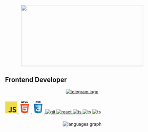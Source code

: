 <br clear="both">


###

<p align="left"></p>

###

<div align="center">
  <img height=200" width="400" src="https://i.pinimg.com/originals/5d/75/8f/5d758f8778e039a171942a1993334d50.gif"  />
</div>
<h2> Frontend Developer </h2>
<div align="center">
  <a href="https://t.me/Safetillity" target="_blank">
    <img src="https://img.shields.io/static/v1?message=Telegram&logo=telegram&label=&color=2CA5E0&logoColor=white&labelColor=&style=for-the-badge" height="25" alt="telegram logo"  />
  </a>
</div>

###

<div align="left">
 <p align="left"> <a href="https://developer.mozilla.org/en-US/docs/Web/JavaScript" target="_blank" rel="noreferrer"> <img src="https://raw.githubusercontent.com/devicons/devicon/master/icons/javascript/javascript-original.svg" alt="javascript" width="40" height="40"/> </a> <a href="https://www.w3.org/html/" target="_blank" rel="noreferrer"> <img src="https://raw.githubusercontent.com/devicons/devicon/master/icons/html5/html5-original-wordmark.svg" alt="html5" width="40" height="40"/> </a><a href="https://www.w3schools.com/css/" target="_blank" rel="noreferrer"> <img src="https://raw.githubusercontent.com/devicons/devicon/master/icons/css3/css3-original-wordmark.svg" alt="css3" width="40" height="40"/> </a> <a href="https://git-scm.com/" target="_blank" rel="noreferrer">  <img src="https://www.vectorlogo.zone/logos/git-scm/git-scm-icon.svg" alt="git" width="40" height="40"/> </a><a href="https://www.gnu.org/software/bash/" target="_blank" rel="noreferrer"> </a>   <a href="https://react.dev/" target="_blank" rel="noreferrer"> <img src="https://www.vectorlogo.zone/logos/reactjs/reactjs-icon.svg" alt="react" width="40" height="40"/> </a>    <a href="https://www.typescriptlang.org/" target="_blank" rel="noreferrer"> <img src="https://www.vectorlogo.zone/logos/typescriptlang/typescriptlang-icon.svg" alt="ts" width="40" height="40"/> </a> 
     <a target="_blank" rel="noreferrer"> <img src="https://www.vectorlogo.zone/logos/nextjs/nextjs-icon.svg" alt="ts" width="40" height="40"/> </a>    <a target="_blank" rel="noreferrer"> <img src="https://www.vectorlogo.zone/logos/nextjs/nextjs-icon.svg" alt="ts" width="40" height="40"/> </a> </p>

</div>

###

<div align="center">

<img src="https://github-readme-stats.vercel.app/api/top-langs?username=safetillity&locale=en&hide_title=false&layout=compact&card_width=320&langs_count=5&theme=dracula&hide_border=false&order=2" height="150" alt="languages graph"/>
</div>

###
